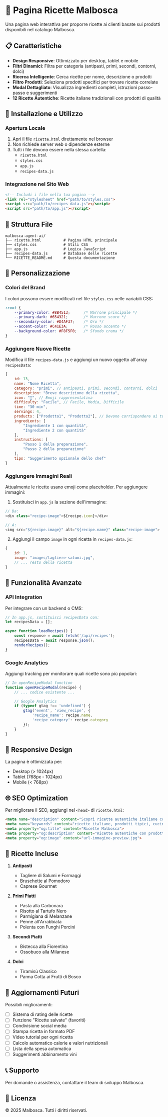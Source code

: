 # 🍝 Pagina Ricette Malbosca

Una pagina web interattiva per proporre ricette ai clienti basate sui prodotti disponibili nel catalogo Malbosca.

## 📋 Caratteristiche

- **Design Responsive**: Ottimizzato per desktop, tablet e mobile
- **Filtri Dinamici**: Filtra per categoria (antipasti, primi, secondi, contorni, dolci)
- **Ricerca Intelligente**: Cerca ricette per nome, descrizione o prodotti
- **Filtro Prodotti**: Seleziona prodotti specifici per trovare ricette correlate
- **Modal Dettagliato**: Visualizza ingredienti completi, istruzioni passo-passo e suggerimenti
- **12 Ricette Autentiche**: Ricette italiane tradizionali con prodotti di qualità

## 🚀 Installazione e Utilizzo

### Apertura Locale

1. Apri il file `ricette.html` direttamente nel browser
2. Non richiede server web o dipendenze esterne
3. Tutti i file devono essere nella stessa cartella:
   - `ricette.html`
   - `styles.css`
   - `app.js`
   - `recipes-data.js`

### Integrazione nel Sito Web

```html
<!-- Includi i file nella tua pagina -->
<link rel="stylesheet" href="path/to/styles.css">
<script src="path/to/recipes-data.js"></script>
<script src="path/to/app.js"></script>
```

## 📁 Struttura File

```
malbosca-agent-ai/
├── ricette.html          # Pagina HTML principale
├── styles.css            # Stili CSS
├── app.js                # Logica JavaScript
├── recipes-data.js       # Database delle ricette
└── RICETTE_README.md     # Questa documentazione
```

## 🎨 Personalizzazione

### Colori del Brand

I colori possono essere modificati nel file `styles.css` nelle variabili CSS:

```css
:root {
    --primary-color: #8B4513;      /* Marrone principale */
    --primary-dark: #654321;       /* Marrone scuro */
    --secondary-color: #D4AF37;    /* Oro */
    --accent-color: #C41E3A;       /* Rosso accento */
    --background-color: #F8F5F0;   /* Sfondo crema */
}
```

### Aggiungere Nuove Ricette

Modifica il file `recipes-data.js` e aggiungi un nuovo oggetto all'array `recipesData`:

```javascript
{
    id: 13,
    name: "Nome Ricetta",
    category: "primi", // antipasti, primi, secondi, contorni, dolci
    description: "Breve descrizione della ricetta",
    icon: "🍝", // Emoji rappresentativa
    difficulty: "Facile", // Facile, Media, Difficile
    time: "30 min",
    servings: 4,
    products: ["Prodotto1", "Prodotto2"], // Devono corrispondere ai tuoi prodotti
    ingredients: [
        "Ingrediente 1 con quantità",
        "Ingrediente 2 con quantità"
    ],
    instructions: [
        "Passo 1 della preparazione",
        "Passo 2 della preparazione"
    ],
    tips: "Suggerimento opzionale dello chef"
}
```

### Aggiungere Immagini Reali

Attualmente le ricette usano emoji come placeholder. Per aggiungere immagini:

1. Sostituisci in `app.js` la sezione dell'immagine:

```javascript
// Da:
<div class="recipe-image">${recipe.icon}</div>

// A:
<img src="${recipe.image}" alt="${recipe.name}" class="recipe-image">
```

2. Aggiungi il campo `image` in ogni ricetta in `recipes-data.js`:

```javascript
{
    id: 1,
    image: "images/tagliere-salumi.jpg",
    // ... resto della ricetta
}
```

## 🔧 Funzionalità Avanzate

### API Integration

Per integrare con un backend o CMS:

```javascript
// In app.js, sostituisci recipesData con:
let recipesData = [];

async function loadRecipes() {
    const response = await fetch('/api/recipes');
    recipesData = await response.json();
    renderRecipes();
}
```

### Google Analytics

Aggiungi tracking per monitorare quali ricette sono più popolari:

```javascript
// In openRecipeModal function
function openRecipeModal(recipe) {
    // ... codice esistente ...

    // Google Analytics
    if (typeof gtag !== 'undefined') {
        gtag('event', 'view_recipe', {
            'recipe_name': recipe.name,
            'recipe_category': recipe.category
        });
    }
}
```

## 📱 Responsive Design

La pagina è ottimizzata per:
- Desktop (> 1024px)
- Tablet (768px - 1024px)
- Mobile (< 768px)

## 🌐 SEO Optimization

Per migliorare il SEO, aggiungi nel `<head>` di `ricette.html`:

```html
<meta name="description" content="Scopri ricette autentiche italiane con prodotti selezionati Malbosca">
<meta name="keywords" content="ricette italiane, prodotti tipici, cucina tradizionale">
<meta property="og:title" content="Ricette Malbosca">
<meta property="og:description" content="Ricette autentiche con prodotti di qualità">
<meta property="og:image" content="url-immagine-preview.jpg">
```

## 🎯 Ricette Incluse

1. **Antipasti**
   - Tagliere di Salumi e Formaggi
   - Bruschette al Pomodoro
   - Caprese Gourmet

2. **Primi Piatti**
   - Pasta alla Carbonara
   - Risotto al Tartufo Nero
   - Parmigiana di Melanzane
   - Penne all'Arrabbiata
   - Polenta con Funghi Porcini

3. **Secondi Piatti**
   - Bistecca alla Fiorentina
   - Ossobuco alla Milanese

4. **Dolci**
   - Tiramisù Classico
   - Panna Cotta ai Frutti di Bosco

## 🔄 Aggiornamenti Futuri

Possibili miglioramenti:
- [ ] Sistema di rating delle ricette
- [ ] Funzione "Ricette salvate" (favoriti)
- [ ] Condivisione social media
- [ ] Stampa ricetta in formato PDF
- [ ] Video tutorial per ogni ricetta
- [ ] Calcolo automatico calorie e valori nutrizionali
- [ ] Lista della spesa automatica
- [ ] Suggerimenti abbinamento vini

## 📞 Supporto

Per domande o assistenza, contattare il team di sviluppo Malbosca.

## 📄 Licenza

© 2025 Malbosca. Tutti i diritti riservati.

